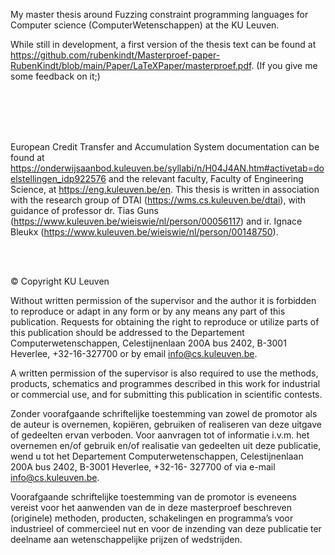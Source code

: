 My master thesis around Fuzzing constraint programming languages for Computer science (ComputerWetenschappen) at the KU Leuven.

While still in development, a first version of the thesis text can be found at https://github.com/rubenkindt/Masterproef-paper-RubenKindt/blob/main/Paper/LaTeXPaper/masterproef.pdf. (If you give me some feedback on it;)

<br/><br/>
<br/><br/>

European Credit Transfer and Accumulation System documentation can be found at https://onderwijsaanbod.kuleuven.be/syllabi/n/H04J4AN.htm#activetab=doelstellingen_idp922576 and the relevant faculty, Faculty of Engineering Science, at https://eng.kuleuven.be/en.
This thesis is written in association with the research group of DTAI (https://wms.cs.kuleuven.be/dtai), with guidance of professor dr. Tias Guns (https://www.kuleuven.be/wieiswie/nl/person/00056117) and ir. Ignace Bleukx (https://www.kuleuven.be/wieiswie/nl/person/00148750).


<br/><br/>


© Copyright KU Leuven

Without written permission of the supervisor and the author it is forbidden to
reproduce or adapt in any form or by any means any part of this publication.
Requests for obtaining the right to reproduce or utilize parts of this publication
should be addressed to the Departement Computerwetenschappen, Celestijnenlaan
200A bus 2402, B-3001 Heverlee, +32-16-327700 or by email info@cs.kuleuven.be.

A written permission of the supervisor is also required to use the methods, products,
schematics and programmes described in this work for industrial or commercial use,
and for submitting this publication in scientific contests.

Zonder voorafgaande schriftelijke toestemming van zowel de promotor als de auteur
is overnemen, kopiëren, gebruiken of realiseren van deze uitgave of gedeelten ervan
verboden. Voor aanvragen tot of informatie i.v.m. het overnemen en/of gebruik
en/of realisatie van gedeelten uit deze publicatie, wend u tot het Departement
Computerwetenschappen, Celestijnenlaan 200A bus 2402, B-3001 Heverlee, +32-16-
327700 of via e-mail info@cs.kuleuven.be.

Voorafgaande schriftelijke toestemming van de promotor is eveneens vereist voor het
aanwenden van de in deze masterproef beschreven (originele) methoden, producten,
schakelingen en programma’s voor industrieel of commercieel nut en voor de inzending
van deze publicatie ter deelname aan wetenschappelijke prijzen of wedstrijden.
